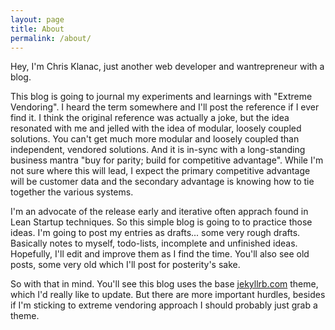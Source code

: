 ```yaml
---
layout: page
title: About
permalink: /about/
---
```


Hey, I'm Chris Klanac, just another web developer and wantrepreneur with a blog.

This blog is going to journal my experiments and learnings with "Extreme Vendoring". I heard the term somewhere and I'll post the reference if I ever find it. I think the original reference was actually a joke, but the idea resonated with me and jelled with the idea of modular, loosely coupled solutions. You can't get much more modular and loosely coupled than independent, vendored solutions. And it is in-sync with a long-standing business mantra "buy for parity; build for competitive advantage". While I'm not sure where this will lead, I expect the primary competitive advantage will be customer data and the secondary advantage is knowing how to tie together the various systems.

I'm an advocate of the release early and iterative often apprach found in Lean Startup techniques. So this simple blog is going to to practice those ideas. I'm going to post my entries as drafts... some very rough drafts. Basically notes to myself, todo-lists, incomplete and unfinished ideas. Hopefully, I'll edit and improve them as I find the time. You'll also see old posts, some very old which I'll post for posterity's sake.

So with that in mind. You'll see this blog uses the base [jekyllrb.com](http://jekyllrb.com/) theme, which I'd really like to update. But there are more important hurdles, besides if I'm sticking to extreme vendoring approach I should probably just grab a theme.

